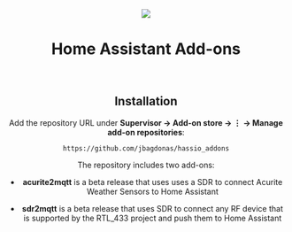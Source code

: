 <div align="center">
<img src="images/slacker_labs.png">
<h1>Home Assistant Add-ons</h1>
<br>

## Installation

Add the repository URL under **Supervisor → Add-on store → ⋮ → Manage add-on repositories**:

    https://github.com/jbagdonas/hassio_addons

The repository includes two add-ons:

- **acurite2mqtt** is a beta release that uses uses a SDR to connect Acurite Weather Sensors to Home Assistant
    
- **sdr2mqtt** is a beta release that uses SDR to connect any RF device that is supported by the RTL_433 project and push them to Home Assistant
